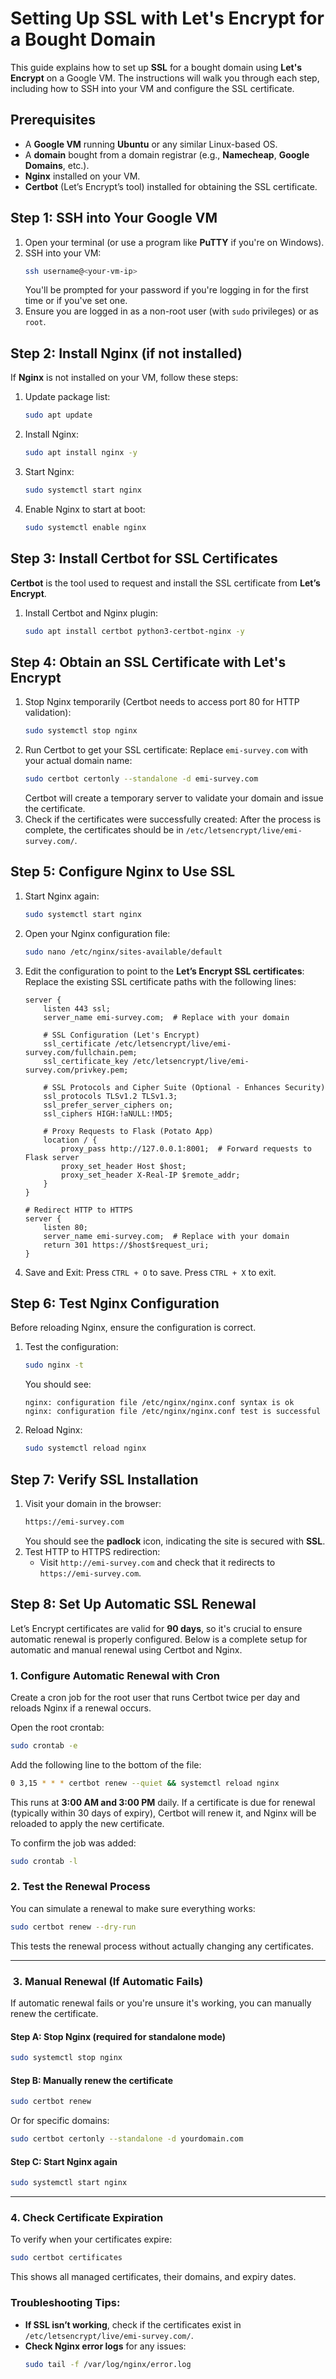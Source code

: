 
# Setting Up SSL with Let's Encrypt for a Bought Domain

This guide explains how to set up **SSL** for a bought domain using **Let's Encrypt** on a Google VM. The instructions will walk you through each step, including how to SSH into your VM and configure the SSL certificate.

## Prerequisites

- A **Google VM** running **Ubuntu** or any similar Linux-based OS.
- A **domain** bought from a domain registrar (e.g., **Namecheap**, **Google Domains**, etc.).
- **Nginx** installed on your VM.
- **Certbot** (Let’s Encrypt’s tool) installed for obtaining the SSL certificate.

## Step 1: SSH into Your Google VM

1. Open your terminal (or use a program like **PuTTY** if you're on Windows).
2. SSH into your VM:
   ```bash
   ssh username@<your-vm-ip>
   ```
   You'll be prompted for your password if you're logging in for the first time or if you've set one.
3. Ensure you are logged in as a non-root user (with `sudo` privileges) or as `root`.

## Step 2: Install Nginx (if not installed)

If **Nginx** is not installed on your VM, follow these steps:

1. Update package list:
   ```bash
   sudo apt update
   ```
2. Install Nginx:
   ```bash
   sudo apt install nginx -y
   ```
3. Start Nginx:
   ```bash
   sudo systemctl start nginx
   ```
4. Enable Nginx to start at boot:
   ```bash
   sudo systemctl enable nginx
   ```

## Step 3: Install Certbot for SSL Certificates

**Certbot** is the tool used to request and install the SSL certificate from **Let’s Encrypt**.

1. Install Certbot and Nginx plugin:
   ```bash
   sudo apt install certbot python3-certbot-nginx -y
   ```

## Step 4: Obtain an SSL Certificate with Let's Encrypt

1. Stop Nginx temporarily (Certbot needs to access port 80 for HTTP validation):
   ```bash
   sudo systemctl stop nginx
   ```
2. Run Certbot to get your SSL certificate:
   Replace `emi-survey.com` with your actual domain name:
   ```bash
   sudo certbot certonly --standalone -d emi-survey.com
   ```
   Certbot will create a temporary server to validate your domain and issue the certificate.
3. Check if the certificates were successfully created:
   After the process is complete, the certificates should be in `/etc/letsencrypt/live/emi-survey.com/`.

## Step 5: Configure Nginx to Use SSL

1. Start Nginx again:
   ```bash
   sudo systemctl start nginx
   ```
2. Open your Nginx configuration file:
   ```bash
   sudo nano /etc/nginx/sites-available/default
   ```
3. Edit the configuration to point to the **Let’s Encrypt SSL certificates**:
   Replace the existing SSL certificate paths with the following lines:
   ```nginx
   server {
       listen 443 ssl;
       server_name emi-survey.com;  # Replace with your domain

       # SSL Configuration (Let's Encrypt)
       ssl_certificate /etc/letsencrypt/live/emi-survey.com/fullchain.pem;
       ssl_certificate_key /etc/letsencrypt/live/emi-survey.com/privkey.pem;

       # SSL Protocols and Cipher Suite (Optional - Enhances Security)
       ssl_protocols TLSv1.2 TLSv1.3;
       ssl_prefer_server_ciphers on;
       ssl_ciphers HIGH:!aNULL:!MD5;

       # Proxy Requests to Flask (Potato App)
       location / {
           proxy_pass http://127.0.0.1:8001;  # Forward requests to Flask server
           proxy_set_header Host $host;
           proxy_set_header X-Real-IP $remote_addr;
       }
   }

   # Redirect HTTP to HTTPS
   server {
       listen 80;
       server_name emi-survey.com;  # Replace with your domain
       return 301 https://$host$request_uri;
   }
   ```
4. Save and Exit:
   Press `CTRL + O` to save.
   Press `CTRL + X` to exit.

## Step 6: Test Nginx Configuration

Before reloading Nginx, ensure the configuration is correct.

1. Test the configuration:
   ```bash
   sudo nginx -t
   ```
   You should see:
   ```
   nginx: configuration file /etc/nginx/nginx.conf syntax is ok
   nginx: configuration file /etc/nginx/nginx.conf test is successful
   ```
2. Reload Nginx:
   ```bash
   sudo systemctl reload nginx
   ```

## Step 7: Verify SSL Installation

1. Visit your domain in the browser:
   ```bash
   https://emi-survey.com
   ```
   You should see the **padlock** icon, indicating the site is secured with **SSL**.
2. Test HTTP to HTTPS redirection:
   - Visit `http://emi-survey.com` and check that it redirects to `https://emi-survey.com`.

## Step 8: Set Up Automatic SSL Renewal

Let’s Encrypt certificates are valid for **90 days**, so it's crucial to ensure automatic renewal is properly configured. Below is a complete setup for automatic and manual renewal using Certbot and Nginx.

###  1. Configure Automatic Renewal with Cron

Create a cron job for the root user that runs Certbot twice per day and reloads Nginx if a renewal occurs.

Open the root crontab:
```bash
sudo crontab -e
```

Add the following line to the bottom of the file:
```bash
0 3,15 * * * certbot renew --quiet && systemctl reload nginx
```

This runs at **3:00 AM and 3:00 PM** daily. If a certificate is due for renewal (typically within 30 days of expiry), Certbot will renew it, and Nginx will be reloaded to apply the new certificate.

To confirm the job was added:
```bash
sudo crontab -l
```

###  2. Test the Renewal Process

You can simulate a renewal to make sure everything works:
```bash
sudo certbot renew --dry-run
```

This tests the renewal process without actually changing any certificates.

---

### ️ 3. Manual Renewal (If Automatic Fails)

If automatic renewal fails or you're unsure it's working, you can manually renew the certificate.

#### Step A: Stop Nginx (required for standalone mode)
```bash
sudo systemctl stop nginx
```

#### Step B: Manually renew the certificate
```bash
sudo certbot renew
```

Or for specific domains:
```bash
sudo certbot certonly --standalone -d yourdomain.com
```

#### Step C: Start Nginx again
```bash
sudo systemctl start nginx
```

---

###  4. Check Certificate Expiration

To verify when your certificates expire:
```bash
sudo certbot certificates
```

This shows all managed certificates, their domains, and expiry dates.


### Troubleshooting Tips:
- **If SSL isn’t working**, check if the certificates exist in `/etc/letsencrypt/live/emi-survey.com/`.
- **Check Nginx error logs** for any issues:
  ```bash
  sudo tail -f /var/log/nginx/error.log
  ```
